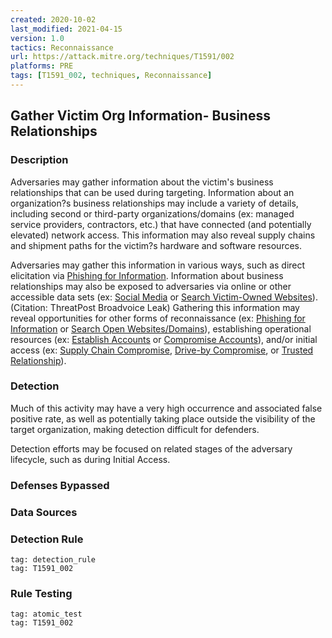 ```yaml
---
created: 2020-10-02
last_modified: 2021-04-15
version: 1.0
tactics: Reconnaissance
url: https://attack.mitre.org/techniques/T1591/002
platforms: PRE
tags: [T1591_002, techniques, Reconnaissance]
---
```


## Gather Victim Org Information- Business Relationships

### Description

Adversaries may gather information about the victim's business relationships that can be used during targeting. Information about an organization?s business relationships may include a variety of details, including second or third-party organizations/domains (ex: managed service providers, contractors, etc.) that have connected (and potentially elevated) network access. This information may also reveal supply chains and shipment paths for the victim?s hardware and software resources.

Adversaries may gather this information in various ways, such as direct elicitation via [Phishing for Information](https://attack.mitre.org/techniques/T1598). Information about business relationships may also be exposed to adversaries via online or other accessible data sets (ex: [Social Media](https://attack.mitre.org/techniques/T1593/001) or [Search Victim-Owned Websites](https://attack.mitre.org/techniques/T1594)).(Citation: ThreatPost Broadvoice Leak) Gathering this information may reveal opportunities for other forms of reconnaissance (ex: [Phishing for Information](https://attack.mitre.org/techniques/T1598) or [Search Open Websites/Domains](https://attack.mitre.org/techniques/T1593)), establishing operational resources (ex: [Establish Accounts](https://attack.mitre.org/techniques/T1585) or [Compromise Accounts](https://attack.mitre.org/techniques/T1586)), and/or initial access (ex: [Supply Chain Compromise](https://attack.mitre.org/techniques/T1195), [Drive-by Compromise](https://attack.mitre.org/techniques/T1189), or [Trusted Relationship](https://attack.mitre.org/techniques/T1199)).

### Detection

Much of this activity may have a very high occurrence and associated false positive rate, as well as potentially taking place outside the visibility of the target organization, making detection difficult for defenders.

Detection efforts may be focused on related stages of the adversary lifecycle, such as during Initial Access.

### Defenses Bypassed



### Data Sources

### Detection Rule

```query
tag: detection_rule
tag: T1591_002
```

### Rule Testing

```query
tag: atomic_test
tag: T1591_002
```
